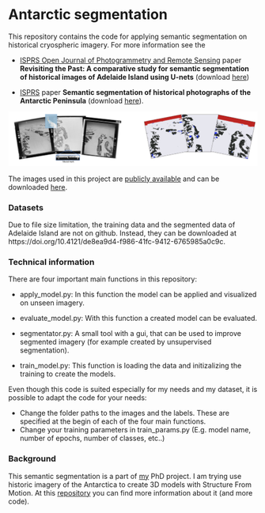 # Antarctic segmentation
This repository contains the code for applying semantic segmentation on historical cryospheric imagery. For more information see the
- [ISPRS Open Journal of Photogrammetry and Remote Sensing](https://www.sciencedirect.com/journal/isprs-open-journal-of-photogrammetry-and-remote-sensing) paper <b>Revisiting the Past: A comparative study for semantic segmentation of historical images of Adelaide Island using U-nets</b> (download [here](https://www.sciencedirect.com/science/article/pii/S2667393223000273))

- [ISPRS](https://www.isprs2022-nice.com/) paper <b>Semantic segmentation of historical photographs of the Antarctic Peninsula</b> (download [here](https://www.isprs-ann-photogramm-remote-sens-spatial-inf-sci.net/V-2-2022/237/2022/)).

![Example for segmentation](https://github.com/fdahle/antarctic_segmentation/blob/main/readme/segmentation_example.png?raw=true)

The images used in this project are [publicly available](https://www.pgc.umn.edu/data/aerial/) and can be downloaded [here](https://data.pgc.umn.edu/aerial/usgs/tma/photos/).

<h3>Datasets</h3>
Due to file size limitation, the training data and the segmented data of Adelaide Island are not on github. Instead, they can be downloaded at https://doi.org/10.4121/de8ea9d4-f986-41fc-9412-6765985a0c9c.
<h3>Technical information</h3>

There are four important main functions in this repository:

- apply_model.py:
In this function the model can be applied and visualized on unseen imagery.

- evaluate_model.py:
With this function a created model can be evaluated.

- segmentator.py:
A small tool with a gui, that can be used to improve segmented imagery (for example created by unsupervised segmentation).

- train_model.py:
This function is loading the data and initizalizing the training to create the models.

Even though this code is suited especially for my needs and my dataset, it is possible to adapt the code for your needs:
- Change the folder paths to the images and the labels. These are specified at the begin of each of the four main functions.
- Change your training parameters in train_params.py (E.g. model name, number of epochs, number of classes, etc..)


<h3>Background</h3>

This semantic segmentation is a part of [my](https://www.tudelft.nl/citg/over-faculteit/afdelingen/geoscience-remote-sensing/staff/phd-students/f-felix-dahle) PhD project. I am trying use historic imagery of the Antarctica to create 3D models with Structure From Motion. At this [repository](https://github.com/fdahle/Antarctic_TMA/) you can find more information about it (and more code).
